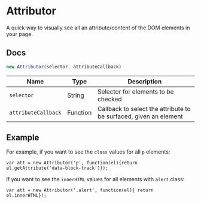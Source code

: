 # Attributor
A quick way to visually see all an attribute/content of the DOM elements in your page.

## Docs

```js
new Attributor(selector, attributeCallback)
```

| Name      | Type              | Description              |
| --------- | ----------------- | ------------------------ |
| `selector` | String | Selector for elements to be checked|
| `attributeCallback` | Function | Callback to select the attribute to be surfaced, given an element|


## Example
For example, if you want to see the `class` values for all `p` elements:

```
var att = new Attributor('p', function(el){return el.getAttribute('data-block-track')});
```

If you want to see the `innerHTML` values for all elements with `alert` class:

```
var att = new Attributor('.alert', function(el){ return el.innerHTML});
```